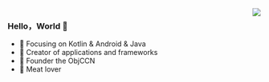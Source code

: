 <img align="right" src="https://github-readme-stats.vercel.app/api?username=yudehai0204" />

### Hello，World 👋

- :orange_book: Focusing on Kotlin & Android & Java
- :hammer: Creator of applications and frameworks
- :ram: Founder the ObjCCN
- :meat_on_bone: Meat lover
